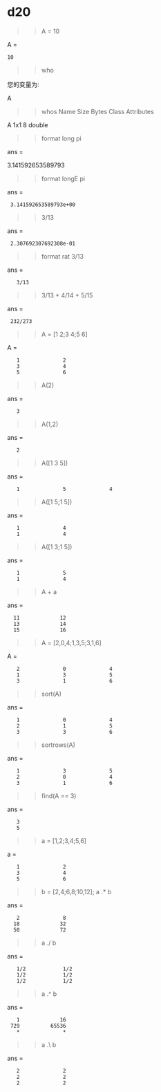# d20

>> A = 10

A =

    10

>> who

您的变量为:

A  

>> whos
  Name      Size            Bytes  Class     Attributes

  A         1x1                 8  double              

>> format long
>> pi

ans =

   3.141592653589793

>> format longE
>> pi

ans =

     3.141592653589793e+00

>> 3/13

ans =

     2.307692307692308e-01

>> format rat
>> 3/13

ans =

       3/13    

>> 3/13 + 4/14 + 5/15

ans =

     232/273   
>> A = [1 2;3 4;5 6]

A =

       1              2       
       3              4       
       5              6       

>> A(2)

ans =

       3       

>> A(1,2)

ans =

       2       

>> A([1 3 5])

ans =

       1              5              4       
>> A([1 5;1 5])

ans =

       1              4       
       1              4       

>> A([1 3;1 5])

ans =

       1              5       
       1              4       
>> A + a

ans =

      11             12       
      13             14       
      15             16       

>> A = [2,0,4;1,3,5;3,1,6]

A =

       2              0              4       
       1              3              5       
       3              1              6       

>> sort(A)

ans =

       1              0              4       
       2              1              5       
       3              3              6       

>> sortrows(A)

ans =

       1              3              5       
       2              0              4       
       3              1              6       
>> find(A == 3)

ans =

       3       
       5       
>> a = [1,2;3,4;5,6]

a =

       1              2       
       3              4       
       5              6       

>> b = [2,4;6,8;10,12];
>> a .* b

ans =

       2              8       
      18             32       
      50             72       

>> a ./ b

ans =

       1/2            1/2     
       1/2            1/2     
       1/2            1/2     

>> a .^ b

ans =

       1             16       
     729          65536       
       *              *       
>> a .\  b

ans =

       2              2       
       2              2       
       2              2       
